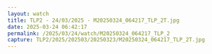 ```yaml
---
layout: watch
title: TLP2 - 24/03/2025 - M20250324_064217_TLP_2T.jpg
date: 2025-03-24 06:42:17
permalink: /2025/03/24/watch/M20250324_064217_TLP_2
capture: TLP2/2025/202503/20250323/M20250324_064217_TLP_2T.jpg
---
```

